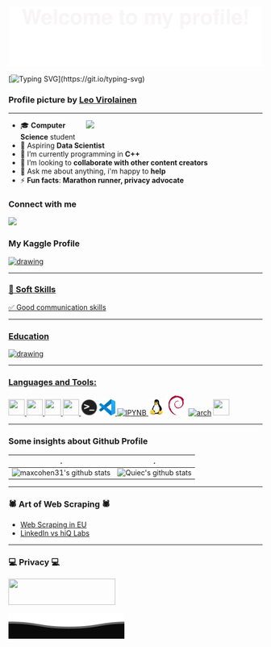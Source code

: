 ![](Bottom_up.svg)
 
 [![Typing SVG](https://readme-typing-svg.herokuapp.com?font=Mouse+Memoirs&size=50&pause=500&color=FFA500&vCenter=true&width=600&height=70&lines=Hi+there+,+i+am+Emanuele;+Welcome+to+My+Profile!;Computer+Science+student;Aspiring+Data+Scientist;Friend.)](https://git.io/typing-svg)

### Profile picture by [Leo Virolainen](https://www.artstation.com/leopaulartur)
---
 
<img src="https://raw.githubusercontent.com/MicaelliMedeiros/micaellimedeiros/master/image/computer-illustration.png" min-width="380px" max-width="400px" width="350px" align="right">

- 🎓 **Computer Science** student
- 🔭 Aspiring **Data Scientist**                                                      
- 🌱 I’m currently programming in **C++**
- 👯 I’m looking to **collaborate with other content creators**
- 💬 Ask me about anything, i'm happy to **help**                                                                                   
- ⚡ **Fun facts**: **Marathon runner, privacy advocate**

### Connect with me

[![](https://img.shields.io/badge/-protonmail-black?style=for-the-badge&logo=protonmail)](mailto:led93@protonmail.com)



### My Kaggle Profile

<a href="https://www.kaggle.com/maxcohen31"><img src="https://res.cloudinary.com/importdata/image/upload/v1595012924/kaggle_ksaktb.png" alt="drawing" width="75"/>  

---
### :necktie: Soft Skills 
✅ Good communication skills

---
### Education
<a href="https://www.unipi.it"><img src="https://www.freelogovectors.net/wp-content/uploads/2021/04/university-of-pisa-logo-freelogovectors.net_-400x400.png" alt="drawing" height="75" width="105"/>  

---
### Languages and Tools:

   <a href="https://www.python.org/" target="_blank"> <img height="32" width="32" src="https://img.icons8.com/color/48/000000/python--v1.png"/> </a>
   <a href="https://git-scm.com/" target="_blank"> <img height="32" width="32" src="https://img.icons8.com/color/48/000000/git.png"/> </a> 
   <a href="https://github.com/" target="_blank"> <img height="32" width="32" src="https://img.icons8.com/fluency/48/000000/github.png"/> </a>
   <a href="https://www.mysql.com/" target="_blank"> <img height="32" width="32" src="https://img.icons8.com/fluency/344/mysql-logo.png"/> </a>
   <a href="https://help.ubuntu.com/community/UsingTheTerminal" target="_blank"><img height="32" width="32" src="https://raw.githubusercontent.com/github/explore/80688e429a7d4ef2fca1e82350fe8e3517d3494d/topics/terminal/terminal.png" /></a>
   <a href="https://code.visualstudio.com/" target="_blank"> <img height="32" width="32" src="https://raw.githubusercontent.com/github/explore/80688e429a7d4ef2fca1e82350fe8e3517d3494d/topics/visual-studio-code/visual-studio-code.png" /> </a> 
   <a href="https://jupyter.org/" target="_blank"> <img src="https://www.vectorlogo.zone/logos/jupyter/jupyter-icon.svg" alt="IPYNB" width="32" height="32"/> </a> 
   <a href="https://www.linux.org/" target="_blank"><img src="https://raw.githubusercontent.com/devicons/devicon/master/icons/linux/linux-original.svg" alt="linux" width="32" height="32"/></a>
   <a href="https://www.debian.org" targer="blank"><img src="https://raw.githubusercontent.com/devicons/devicon/master/icons/debian/debian-original.svg" width=40/></a>
   <a href="https://archlinux.org/" target="_blank"> <img src="https://upload.wikimedia.org/wikipedia/commons/a/a5/Archlinux-icon-crystal-64.svg" alt="arch" width=40/></a> 
<a href="https://www.gnu.org/software/bash/" target="_blank"><img src="https://img.icons8.com/doodle/48/000000/bash.png"  width="32" height="32"/> </a> 

---   
   
### Some insights about Github Profile
| .                                                                                                                                       | .                                                                                                                         |
|-----------------------------------------------------------------------------------------------------------------------------------------|---------------------------------------------------------------------------------------------------------------------------|
| ![maxcohen31's github stats](https://github-readme-stats.vercel.app/api?username=maxcohen31&show_icons=true&theme=midnight-purple&include_all_commits=true) | ![Quiec's github stats](https://github-readme-stats.vercel.app/api/top-langs/?username=maxcohen31&theme=midnight-purple&layout=compact) |

---

### :spider: Art of Web Scraping :spider:
- [Web Scraping in EU](https://discoverdigitallaw.com/is-web-scraping-legal-short-guide-on-scraping-under-the-eu-jurisdiction/)
- [LinkedIn vs hiQ Labs](https://casetext.com/case/hiq-labs-inc-v-linkedin-corp-4)

---

### :computer: Privacy :computer:
<a href="https://www.eff.org" target="_blank"><img src="https://user-images.githubusercontent.com/73888184/196025747-dca3ced1-0e13-4c26-a731-a7ce7f21ee9a.png"  width="212" height="52"/> </a>

 ![](Bottom_down.svg)
